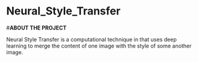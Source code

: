 # Neural_Style_Transfer
#**ABOUT THE PROJECT**

Neural Style Transfer is a computational technique in that uses deep learning to merge the content of one image with the style of some another image. 

